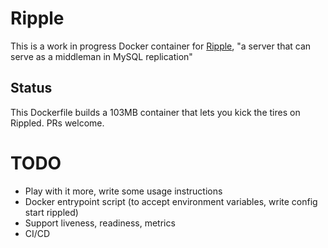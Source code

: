 # Ripple
This is a work in progress Docker container for [Ripple](https://github.com/google/mysql-ripple), "a server that can serve as a middleman in MySQL replication"

## Status
This Dockerfile builds a 103MB container that lets you kick the tires on Rippled. PRs welcome.

# TODO
* Play with it more, write some usage instructions
* Docker entrypoint script (to accept environment variables, write config start rippled)
* Support liveness, readiness, metrics
* CI/CD

